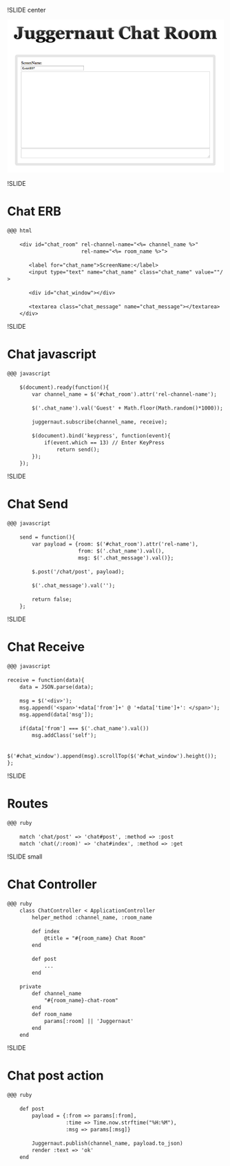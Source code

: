 !SLIDE center

![Chat Demo](chat.png)

!SLIDE

# Chat ERB #

	@@@ html

		<div id="chat_room" rel-channel-name="<%= channel_name %>" 
		                    rel-name="<%= room_name %>">

		   <label for="chat_name">ScreenName:</label>
		   <input type="text" name="chat_name" class="chat_name" value=""/ >
       
		   <div id="chat_window"></div>
       
		   <textarea class="chat_message" name="chat_message"></textarea>
		</div>   
    
!SLIDE

# Chat javascript #

	@@@ javascript
	
		$(document).ready(function(){
			var channel_name = $('#chat_room').attr('rel-channel-name');
			
			$('.chat_name').val('Guest' + Math.floor(Math.random()*1000));
			
			juggernaut.subscribe(channel_name, receive);

			$(document).bind('keypress', function(event){
				if(event.which == 13) // Enter KeyPress
					return send();
			});
		});
  
!SLIDE

# Chat Send #
	
	@@@ javascript

		send = function(){
			var payload = {room: $('#chat_room').attr('rel-name'), 
			               from: $('.chat_name').val(), 
			               msg: $('.chat_message').val()};

			$.post('/chat/post', payload);

			$('.chat_message').val('');

			return false;
		};
		
!SLIDE

# Chat Receive #

	@@@ javascript

	receive = function(data){
		data = JSON.parse(data);

		msg = $('<div>');
		msg.append('<span>'+data['from']+' @ '+data['time']+': </span>');
		msg.append(data['msg']);

		if(data['from'] === $('.chat_name').val())
			msg.addClass('self');

		$('#chat_window').append(msg).scrollTop($('#chat_window').height());
	};


!SLIDE

# Routes #

	@@@ ruby
	
		match 'chat/post' => 'chat#post', :method => :post
		match 'chat(/:room)' => 'chat#index', :method => :get
	  
    
!SLIDE  small

# Chat Controller #

	@@@ ruby
		class ChatController < ApplicationController
			helper_method :channel_name, :room_name
		  
			def index
				@title = "#{room_name} Chat Room"
			end

			def post
				...
			end
			
		private
			def channel_name
				"#{room_name}-chat-room"
			end
			def room_name
				params[:room] || 'Juggernaut'
			end
		end

!SLIDE

# Chat post action #

	@@@ ruby
	
		def post
			payload = {:from => params[:from],
			           :time => Time.now.strftime("%H:%M"),
			           :msg => params[:msg]}

			Juggernaut.publish(channel_name, payload.to_json)
			render :text => 'ok'
		end
  
